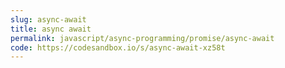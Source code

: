 ```yaml
---
slug: async-await
title: async await
permalink: javascript/async-programming/promise/async-await
code: https://codesandbox.io/s/async-await-xz58t
---
```

